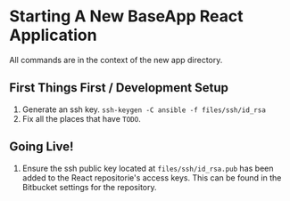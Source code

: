 # Starting A New BaseApp React Application

All commands are in the context of the new app directory.

## First Things First / Development Setup

1. Generate an ssh key. `ssh-keygen -C ansible -f files/ssh/id_rsa`
2. Fix all the places that have `TODO`.

## Going Live!

1. Ensure the ssh public key located at `files/ssh/id_rsa.pub` has been added to
   the React repositorie's access keys.  This can be found in the Bitbucket settings
   for the repository.
